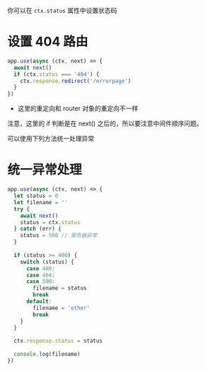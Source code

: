 你可以在 `ctx.status` 属性中设置状态码

# 设置 404 路由

``` js
app.use(async (ctx, next) => {
  await next()
  if (ctx.status === '404') {
    ctx.response.redirect('/errorpage')
  }
})
```

- 这里的重定向和 router 对象的重定向不一样

注意，这里的 if 判断是在 next() 之后的，所以要注意中间件顺序问题。

可以使用下列方法统一处理异常



# 统一异常处理

``` js
app.use(async (ctx, next) => {
  let status = 0
  let filename = ''
  try {
    await next()
    status = ctx.status
  } catch (err) {
    status = 500 // 服务器异常
  }
  
  if (status >= 400) {
    switch (status) {
      case 400:
      case 404:
      case 500:
        filename = status
        break
      default:
        filename = 'other'
        break
    }
  }
  
  ctx.response.status = status
  
  console.log(filename)
})
```

